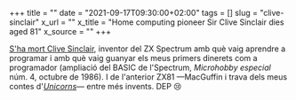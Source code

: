 +++
title = ""
date = "2021-09-17T09:30:00+02:00"
tags = []
slug = "clive-sinclair"
x_url = ""
x_title = "Home computing pioneer Sir Clive Sinclair dies aged 81"
x_source = ""
+++

[S'ha mort Clive Sinclair](https://www.theguardian.com/technology/2021/sep/16/home-computing-pioneer-sir-clive-sinclair-dies-aged-81), inventor del ZX Spectrum amb què vaig aprendre a programar i amb què vaig guanyar els meus primers dinerets com a programador (ampliació del BASIC de l'Spectrum, *Microhobby especial* núm. 4, octubre de 1986). I de l'anterior ZX81 —MacGuffin i trava dels meus contes d'[*Unicorns*](https://carlesbellver.net/contes/unicorns)— entre més invents. DEP 😢

<img alt="" src="/uploads/2021/2021-09-17-basic.jpg">
